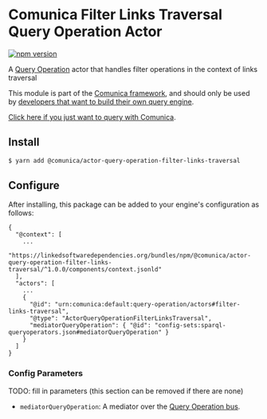 # Comunica Filter Links Traversal Query Operation Actor

[![npm version](https://badge.fury.io/js/%40comunica%2Factor-query-operation-filter-links-traversal.svg)](https://www.npmjs.com/package/@comunica/actor-query-operation-filter-links-traversal)

A [Query Operation](https://github.com/comunica/comunica/tree/master/packages/bus-query-operation) actor that handles filter operations in the context of links traversal

This module is part of the [Comunica framework](https://github.com/comunica/comunica),
and should only be used by [developers that want to build their own query engine](https://comunica.dev/docs/modify/).

[Click here if you just want to query with Comunica](https://comunica.dev/docs/query/).

## Install

```bash
$ yarn add @comunica/actor-query-operation-filter-links-traversal
```

## Configure

After installing, this package can be added to your engine's configuration as follows:
```text
{
  "@context": [
    ...
    "https://linkedsoftwaredependencies.org/bundles/npm/@comunica/actor-query-operation-filter-links-traversal/^1.0.0/components/context.jsonld"  
  ],
  "actors": [
    ...
    {
      "@id": "urn:comunica:default:query-operation/actors#filter-links-traversal",
      "@type": "ActorQueryOperationFilterLinksTraversal",
      "mediatorQueryOperation": { "@id": "config-sets:sparql-queryoperators.json#mediatorQueryOperation" }
    }
  ]
}
```

### Config Parameters

TODO: fill in parameters (this section can be removed if there are none)

* `mediatorQueryOperation`: A mediator over the [Query Operation bus](https://github.com/comunica/comunica/tree/master/packages/bus-query-operation).
